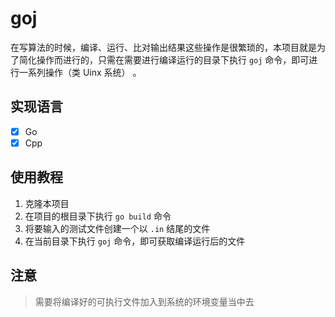 # goj
在写算法的时候，编译、运行、比对输出结果这些操作是很繁琐的，本项目就是为了简化操作而进行的，只需在需要进行编译运行的目录下执行 `goj` 命令，即可进行一系列操作（类 Uinx 系统） 。

## 实现语言
- [x] Go
- [x] Cpp

## 使用教程
1. 克隆本项目
2. 在项目的根目录下执行 `go build` 命令
3. 将要输入的测试文件创建一个以 `.in` 结尾的文件
4. 在当前目录下执行 `goj` 命令，即可获取编译运行后的文件

## 注意
> 需要将编译好的可执行文件加入到系统的环境变量当中去 